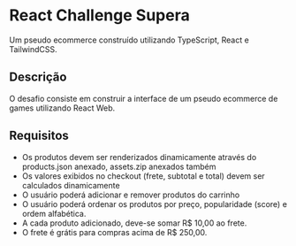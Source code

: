 # React Challenge Supera

Um pseudo ecommerce construído utilizando TypeScript, React e TailwindCSS.

## Descrição
O desafio consiste em construir a interface de um pseudo ecommerce de games utilizando React Web.
## Requisitos
- Os produtos devem ser renderizados dinamicamente através do products.json anexado, assets.zip anexados também
-	Os valores exibidos no checkout (frete, subtotal e total) devem ser calculados dinamicamente
-	O usuário poderá adicionar e remover produtos do carrinho
-	O usuário poderá ordenar os produtos por preço, popularidade (score) e ordem alfabética.
-	A cada produto adicionado, deve-se somar R$ 10,00 ao frete.
-	O frete é grátis para compras acima de R$ 250,00.
